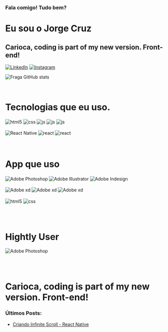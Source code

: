 ### Fala comigo! Tudo bem?
# Eu sou o Jorge Cruz
## Carioca, coding is part of my new version. Front-end!

[![LinkedIn](https://img.shields.io/badge/linkedin-%230077B5.svg?style=for-the-badge&logo=linkedin&logoColor=white)](https://instagram.com/jorge.cruz.dev)
[![Instagram](https://img.shields.io/badge/Instagram-E4405F?style=for-the-badge&logo=instagram&logoColor=white)](https://instagram.com/jorge.cruz.dev)


![Fraga GitHub stats](https://github-readme-stats.vercel.app/api?username=jorgeacruz&show_icons=true&theme=dracula&count_private=true)

<br/>

# Tecnologias que eu uso.

<div style="display: inline_block">

  <img align="center" alt="html5" src="https://img.shields.io/badge/HTML5-E34F26?style=for-the-badge&logo=html5&logoColor=white" />
  <img align="center" alt="css" src="https://img.shields.io/badge/CSS3-1572B6?style=for-the-badge&logo=css3&logoColor=white" />
  <img align="center" alt="js" src="https://img.shields.io/badge/JavaScript-F7DF1E?style=for-the-badge&logo=javascript&logoColor=black" />
  <img align="center" alt="js" src="https://img.shields.io/badge/WordPress-%23117AC9.svg?style=for-the-badge&logo=WordPress&logoColor=white" />
   <img align="center" alt="js" src="https://img.shields.io/badge/bootstrap-%23563D7C.svg?style=for-the-badge&logo=bootstrap&logoColor=white" />
  <br/><br/>
  <img align="center" alt="React Native" src="https://img.shields.io/badge/React_Native-20232A?style=for-the-badge&logo=react&logoColor=61DAFB" />
  <img align="center" alt="react" src="https://img.shields.io/badge/React-20232A?style=for-the-badge&logo=react&logoColor=ff6600" />
  <img align="center" alt="react" src="https://img.shields.io/badge/expo-1C1E24?style=for-the-badge&logo=expo&logoColor=#D04A37" />
  </div>
<br/><br/>

# App que uso

<div style="display: inline_block">
  <img align="center" alt="Adobe Photoshop" src="https://img.shields.io/badge/adobephotoshop-%2331A8FF.svg?style=for-the-badge&logo=adobephotoshop&logoColor=white" />
  <img align="center" alt="Adobe Illustrator" src="https://img.shields.io/badge/adobeillustrator-%23FF9A00.svg?style=for-the-badge&logo=adobeillustrator&logoColor=white" />
  <img align="center" alt="Adobe Indesign" src="https://img.shields.io/badge/Adobe%20InDesign-49021F?style=for-the-badge&logo=adobeindesign&logoColor=fff" /><br/><br/>
  <img align="center" alt="Adobe xd" src="https://img.shields.io/badge/Adobe%20XD-470137?style=for-the-badge&logo=Adobe%20XD&logoColor=#ffff" />
  <img align="center" alt="Adobe xd" src="https://img.shields.io/badge/figma-%23F24E1E.svg?style=for-the-badge&logo=figma&logoColor=white" />
  <img align="center" alt="Adobe xd" src="https://img.shields.io/badge/invision-FF3366?style=for-the-badge&logo=invision&logoColor=white" />
  <br/><br/>
  <img align="center" alt="html5" src="https://img.shields.io/badge/Visual%20Studio-5C2D91.svg?style=for-the-badge&logo=visual-studio&logoColor=white" />
  <img align="center" alt="css" src="https://img.shields.io/badge/github-%23121011.svg?style=for-the-badge&logo=github&logoColor=white" />

</div>

<br/><br/>

# Hightly User

<div style="display: inline_block">
  <img align="center" alt="Adobe Photoshop" src="https://img.shields.io/badge/mac%20os-000000?style=for-the-badge&logo=macos&logoColor=F0F0F0" />
  
<br/><br/>
  
</div>

# Carioca, coding is part of my new version. Front-end!

### Últimos Posts:
- [Criando Infinite Scroll - React Native](https://youtu.be/TjkFGrjkXfc)<br/>


